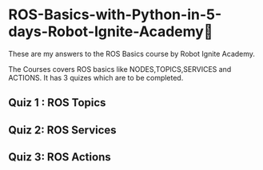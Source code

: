 # ROS-Basics-with-Python-in-5-days-Robot-Ignite-Academy:clap:

These are my answers to the ROS Basics course by Robot Ignite Academy.

The Courses covers ROS basics like NODES,TOPICS,SERVICES and ACTIONS.
It has 3 quizes which are to be completed.

## Quiz 1 : ROS Topics


## Quiz 2: ROS Services


## Quiz 3: ROS Actions
